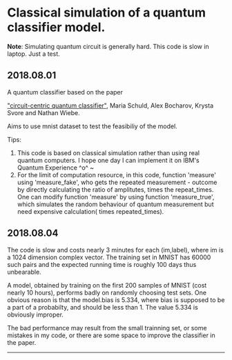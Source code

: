 # Classical simulation of a quantum classifier model.
 __Note__: Simulating quantum circuit is generally hard. This code is slow in laptop. Just a test.
## 2018.08.01

A quantum classifier based on the paper 

["circuit-centric quantum classifier"](https://arxiv.org/abs/1804.00633), Maria Schuld, Alex Bocharov, Krysta Svore and Nathan Wiebe. 

Aims to use mnist dataset to test the feasibiliy of the model.

Tips:
1. This code is based on classical simulation rather than using real quantum computers. I hope one day I can implement it on IBM's Quantum Experience ^o^ ~
2. For the limit of computation resource, in this code, function 'measure' using 'measure_fake', who gets the repeated measurement - outcome by directly calculating the ratio of amplitutes, times the repeat_times. One can modify function 'measure' by using function 'measure_true', which simulates the random behaviour of quantum measurement but need expensive calculation( times repeated_times).   


## 2018.08.04

The code is slow and costs nearly 3 minutes for each (im,label), where im is a 1024 dimension complex vector. The training set in MNIST has 60000 such pairs and the expected running time is roughly 100 days thus unbearable. 

A model, obtained by training on the first 200 samples of MNIST (cost nearly 10 hours), performs badly on randomly choosing test sets. One obvious reason is that the model.bias is 5.334, where bias is supposed to be a part of a probabilty, and should be less than 1. The value 5.334 is obviously improper.

The bad performance may result from the small trainning set, or some mistakes in my code, or there are some space to improve the classifier in the paper. 

------------------------------------------------------------------------------

